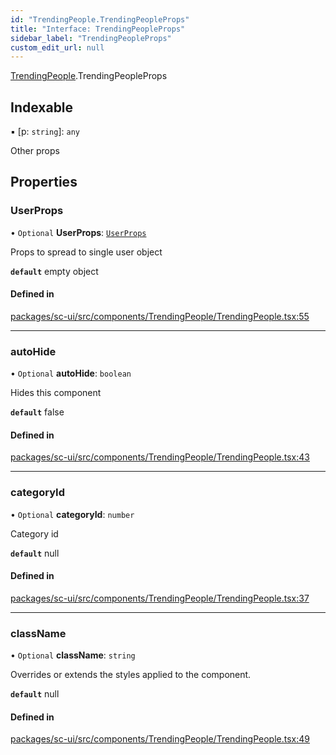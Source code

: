 ```yaml
---
id: "TrendingPeople.TrendingPeopleProps"
title: "Interface: TrendingPeopleProps"
sidebar_label: "TrendingPeopleProps"
custom_edit_url: null
---
```


[TrendingPeople](../modules/TrendingPeople.md).TrendingPeopleProps

## Indexable

▪ [p: `string`]: `any`

Other props

## Properties

### UserProps

• `Optional` **UserProps**: [`UserProps`](User.UserProps.md)

Props to spread to single user object

**`default`** empty object

#### Defined in

[packages/sc-ui/src/components/TrendingPeople/TrendingPeople.tsx:55](https://github.com/selfcommunity/community-ui/blob/f8d581a/packages/sc-ui/src/components/TrendingPeople/TrendingPeople.tsx#L55)

___

### autoHide

• `Optional` **autoHide**: `boolean`

Hides this component

**`default`** false

#### Defined in

[packages/sc-ui/src/components/TrendingPeople/TrendingPeople.tsx:43](https://github.com/selfcommunity/community-ui/blob/f8d581a/packages/sc-ui/src/components/TrendingPeople/TrendingPeople.tsx#L43)

___

### categoryId

• `Optional` **categoryId**: `number`

Category id

**`default`** null

#### Defined in

[packages/sc-ui/src/components/TrendingPeople/TrendingPeople.tsx:37](https://github.com/selfcommunity/community-ui/blob/f8d581a/packages/sc-ui/src/components/TrendingPeople/TrendingPeople.tsx#L37)

___

### className

• `Optional` **className**: `string`

Overrides or extends the styles applied to the component.

**`default`** null

#### Defined in

[packages/sc-ui/src/components/TrendingPeople/TrendingPeople.tsx:49](https://github.com/selfcommunity/community-ui/blob/f8d581a/packages/sc-ui/src/components/TrendingPeople/TrendingPeople.tsx#L49)
